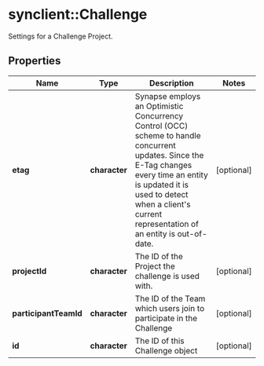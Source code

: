 # synclient::Challenge

Settings for a Challenge Project.
## Properties
Name | Type | Description | Notes
------------ | ------------- | ------------- | -------------
**etag** | **character** | Synapse employs an Optimistic Concurrency Control (OCC) scheme to handle concurrent updates. Since the E-Tag changes every time an entity is updated it is used to detect when a client&#39;s current representation of an entity is out-of-date. | [optional] 
**projectId** | **character** | The ID of the Project the challenge is used with. | [optional] 
**participantTeamId** | **character** | The ID of the Team which users join to participate in the Challenge | [optional] 
**id** | **character** | The ID of this Challenge object | [optional] 


